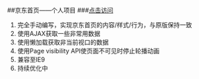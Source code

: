 ##京东首页——个人项目
###[点击访问](https://zhangcuizc.github.io/jd-new/)

1. 完全手动编写，实现京东首页的内容/样式/行为，与原版保持一致
2. 使用AJAX获取一些非常用数据
3. 使用懒加载获取非当前视口的数据
4. 使用Page visibility API使页面不可见时停止轮播动画
5. 兼容至IE9
6. 持续优化中

